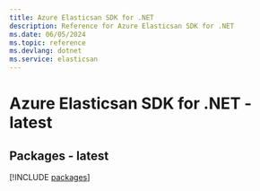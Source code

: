 ```yaml
---
title: Azure Elasticsan SDK for .NET
description: Reference for Azure Elasticsan SDK for .NET
ms.date: 06/05/2024
ms.topic: reference
ms.devlang: dotnet
ms.service: elasticsan
---
```

# Azure Elasticsan SDK for .NET - latest
## Packages - latest
[!INCLUDE [packages](elasticsan-index.md)]